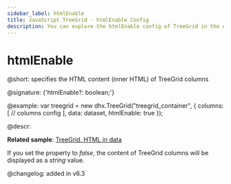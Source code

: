 ```yaml
---
sidebar_label: htmlEnable
title: JavaScript TreeGrid - htmlEnable Config 
description: You can explore the htmlEnable config of TreeGrid in the documentation of the DHTMLX JavaScript UI library. Browse developer guides and API reference, try out code examples and live demos, and download a free 30-day evaluation version of DHTMLX Suite 7.
---
```


# htmlEnable

@short: specifies the HTML content (inner HTML) of TreeGrid columns

@signature: {'htmlEnable?: boolean;'}

@example:
var treegrid = new dhx.TreeGrid("treegrid_container", {
    columns: [
        // columns config
    ],
    data: dataset,
    htmlEnable: true
});

@descr:

**Related sample**: [TreeGrid. HTML in data](https://snippet.dhtmlx.com/iubccmoi)

If you set the property to *false*, the content of TreeGrid columns will be displayed as a *string* value.

@changelog: added in v6.3

[comment]: # (@related: treegrid/configuration.md#html-content-of-treegrid-columns treegrid/initialization.md#initialize-treegrid)
